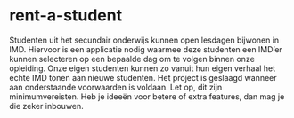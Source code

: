 # rent-a-student
Studenten uit het secundair onderwijs kunnen open lesdagen bijwonen in IMD. Hiervoor is een applicatie nodig waarmee deze studenten een IMD’er kunnen selecteren op een bepaalde dag om te volgen binnen onze opleiding. Onze eigen studenten kunnen zo vanuit hun eigen verhaal het echte IMD tonen aan nieuwe studenten. Het project is geslaagd wanneer aan onderstaande voorwaarden is voldaan. Let op, dit zijn minimumvereisten. Heb je ideeën voor betere of extra features, dan mag je die zeker inbouwen.
